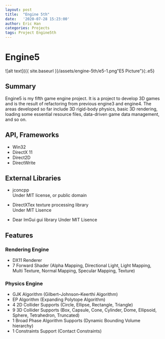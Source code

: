 ```yaml
---
layout: post
title:  "Engine 5th"
date:   '2020-07-28 15:23:00'
author: Eric Han
categories: Projects
tags: Project Engine5th
---
```


# Engine5

![alt text]({{ site.baseurl }}/assets/engine-5th/e5-1.png"E5 Picture"){:.e5}


## Summary
Engine5 is my fifth game engine project.
It is a project to develop 3D games and is the result of refactoring from previous engine3 and engine4.
The areas developed so far include 3D rigid-body physics, basic 3D rendering, loading some essential resource files, data-driven game data management, and so on.

## API, Frameworks
* Win32
* DirectX 11
* Direct2D
* DirectWrite

## External Libraries 
* jconcpp                
Under MIT license, or public domain

* DirectXTex texture processing library        
Under MIT Lisence

* Dear ImGui gui library
Under MIT Lisence

## Features

### Rendering Engine
* DX11 Renderer
* 7 Forward Shader (Alpha Mapping, Directional Light, Light Mapping, Multi Texture, Normal Mapping, Specular Mapping, Texture)


### Physics Engine
* GJK Algorithm (Gilbert–Johnson–Keerthi Algorithm)
* EP Algorithm (Expanding Polytope Algorithm)
* 4 2D Collider Supports (Circle, Ellipse, Rectangle, Triangle)
* 9 3D Collider Supports (Box, Capsule, Cone, Cylinder, Dome, Ellipsoid, Sphere, Tetrahedron, Truncated)
* 1 Broad Phase Algorithm Supports (Dynamic Bounding Volume hierarchy)
* 1 Constraints Support (Contact Constraints)